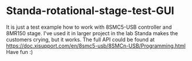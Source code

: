 # Standa-rotational-stage-test-GUI
It is just a test example how to work with 8SMC5-USB controller and 8MR150 stage. I've used it in larger project in the lab
Standa makes the customers crying, but it works. The full API could be found at https://doc.xisupport.com/en/8smc5-usb/8SMCn-USB/Programming.html
Have fun :)
